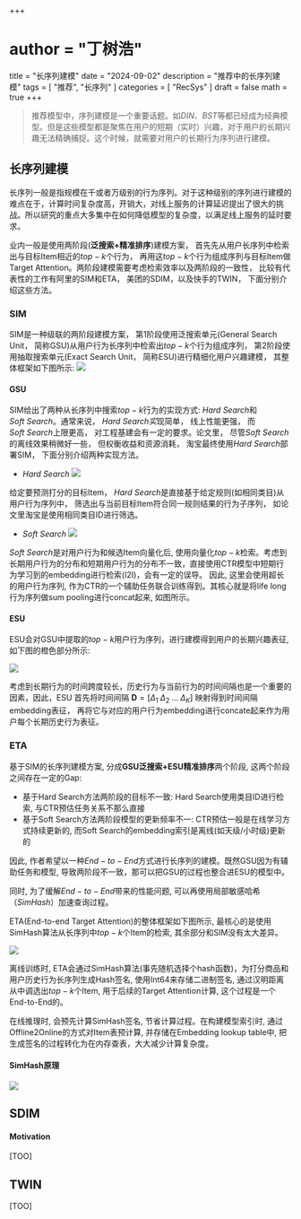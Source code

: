 +++
# author = "丁树浩"
title = "长序列建模"
date = "2024-09-02"
description = "推荐中的长序列建模"
tags = [
  "推荐",
  "长序列"
]
categories = [
  "RecSys"
]
draft = false
math = true
+++

> 推荐模型中，序列建模是一个重要话题。如$DIN$、$BST$等都已经成为经典模型。但是这些模型都是聚焦在用户的短期（实时）兴趣，对于用户的长期兴趣无法精确捕捉。这个时候，就需要对用户的长期行为序列进行建模。

## 长序列建模

长序列一般是指规模在千或者万级别的行为序列。对于这种级别的序列进行建模的难点在于，计算时间复杂度高，开销大，对线上服务的计算延迟提出了很大的挑战。所以研究的重点大多集中在如何降低模型的复杂度，以满足线上服务的延时要求。

业内一般是使用两阶段(**泛搜索+精准排序**)建模方案， 首先先从用户长序列中检索出与目标Item相近的$top-k$个行为， 再用这$top-k$个行为组成序列与目标Item做Target Attention。两阶段建模需要考虑检索效率以及两阶段的一致性， 比较有代表性的工作有阿里的SIM和ETA， 美团的SDIM，以及快手的TWIN， 下面分别介绍这些方法。

### SIM

SIM是一种级联的两阶段建模方案， 第1阶段使用泛搜索单元(General Search Unit， 简称GSU)从用户行为长序列中检索出$top-k$个行为组成序列， 第2阶段使用抽取搜索单元(Exact Search Unit， 简称ESU)进行精细化用户兴趣建模， 其整体框架如下图所示:
![](https://markdown-1258220306.cos.ap-shenzhen-fsi.myqcloud.com/img/202409111618947.png)

#### GSU
SIM给出了两种从长序列中搜索$top-k$行为的实现方式: $Hard\ Search$和$Soft\ Search$。通常来说， $Hard\ Search实$现简单， 线上性能更强， 而$Soft\ Search$上限更高， 对工程基建会有一定的要求。论文里， 尽管$Soft\ Search$的离线效果稍微好一些， 但权衡收益和资源消耗， 淘宝最终使用$Hard\ Search$部署SIM， 下面分别介绍两种实现方法。

- $Hard\ Search$
![](https://markdown-1258220306.cos.ap-shenzhen-fsi.myqcloud.com/img/202409111622198.png)

给定要预测打分的目标Item， $Hard\ Search$是直接基于给定规则(如相同类目)从用户行为序列中， 筛选出与当前目标Item符合同一规则结果的行为子序列， 如论文里淘宝是使用相同类目ID进行筛选。

- $Soft\ Search$
![](https://markdown-1258220306.cos.ap-shenzhen-fsi.myqcloud.com/img/202409111626309.png)

$Soft\ Search$是对用户行为和候选Item向量化后, 使用向量化$top-k$检索。考虑到长期用户行为的分布和短期用户行为的分布不一致，直接使用CTR模型中短期行为学习到的embedding进行检索(I2I)，会有一定的误导。 因此, 这里会使用超长的用户行为序列, 作为CTR的一个辅助任务联合训练得到。其核心就是将life long行为序列做sum pooling进行concat起来, 如图所示。

#### ESU
ESU会对GSU中提取的$top-k$用户行为序列，进行建模得到用户的长期兴趣表征, 如下图的橙色部分所示:

![](https://markdown-1258220306.cos.ap-shenzhen-fsi.myqcloud.com/img/202409111625525.png)

考虑到长期行为的时间跨度较长，历史行为与当前行为的时间间隔也是一个重要的因素，因此，ESU 首先将时间间隔 $\mathbf{D}=\left[\Delta_1 \; \Delta_2 \; \ldots \; \Delta_K\right]$ 映射得到时间间隔embedding表征，
再将它与对应的用户行为embedding进行concate起来作为用户每个长期历史行为表征。

### ETA
基于SIM的长序列建模方案, 分成**GSU泛搜索+ESU精准排序**两个阶段, 这两个阶段之间存在一定的Gap:

- 基于Hard Search方法两阶段的目标不一致: Hard Search使用类目ID进行检索, 与CTR预估任务关系不那么直接
- 基于Soft Search方法两阶段模型的更新频率不一: CTR预估一般是在线学习方式持续更新的, 而Soft Search的embedding索引是离线(如天级/小时级)更新的

因此, 作者希望以一种$End-to-End$方式进行长序列的建模。既然GSU因为有辅助任务和模型, 导致两阶段不一致，那可以把GSU的过程也整合进ESU的模型中。

同时, 为了缓解$End-to-End$带来的性能问题, 可以再使用局部敏感哈希（$SimHash$）加速查询过程。

ETA(End-to-end Target Attention)的整体框架如下图所示, 最核心的是使用SimHash算法从长序列中$top-k$个Item的检索, 其余部分和SIM没有太大差异。

![](https://markdown-1258220306.cos.ap-shenzhen-fsi.myqcloud.com/img/202409111641786.png)

离线训练时, ETA会通过SimHash算法(事先随机选择个hash函数)，为打分商品和用户历史行为长序列生成Hash签名, 使用Int64来存储二进制签名, 通过汉明距离从中调选出$top-k$个Item, 用于后续的Target Attention计算, 这个过程是一个End-to-End的。

在线推理时, 会预先计算SimHash签名, 节省计算过程。在构建模型索引时, 通过Offline2Online的方式对Item表预计算, 并存储在Embedding lookup table中, 把生成签名的过程转化为在内存查表，大大减少计算复杂度。


#### SimHash原理
![](https://markdown-1258220306.cos.ap-shenzhen-fsi.myqcloud.com/img/202409111643800.png)

## SDIM

#### Motivation
[TOO]


## TWIN
[TOO]